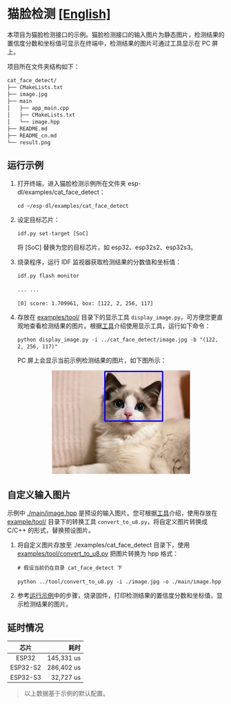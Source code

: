 # 猫脸检测 [[English]](./README.md)

本项目为猫脸检测接口的示例。猫脸检测接口的输入图片为静态图片，检测结果的置信度分数和坐标值可显示在终端中，检测结果的图片可通过工具显示在 PC 屏上。

项目所在文件夹结构如下：

```shell
cat_face_detect/
├── CMakeLists.txt
├── image.jpg
├── main
│   ├── app_main.cpp
│   ├── CMakeLists.txt
│   └── image.hpp
├── README.md
├── README_cn.md
└── result.png
```



## 运行示例

1. 打开终端，进入猫脸检测示例所在文件夹 esp-dl/examples/cat_face_detect：

    ```shell
    cd ~/esp-dl/examples/cat_face_detect
    ```

2. 设定目标芯片：

    ```shell
    idf.py set-target [SoC]
    ```
    将 [SoC] 替换为您的目标芯片，如 esp32、esp32s2、esp32s3。

3. 烧录程序，运行 IDF 监视器获取检测结果的分数值和坐标值：

   ```shell
   idf.py flash monitor
   
   ... ...
   
   [0] score: 1.709961, box: [122, 2, 256, 117]
   ```

4. 存放在 [examples/tool/](../tool/) 目录下的显示工具 `display_image.py`，可方便您更直观地查看检测结果的图片。根据[工具](../tool/README_cn.md)介绍使用显示工具，运行如下命令：

   ```shell
   python display_image.py -i ../cat_face_detect/image.jpg -b "(122, 2, 256, 117)"
   ```
   PC 屏上会显示当前示例检测结果的图片，如下图所示：

   <p align="center">
    <img width="%" src="./result.png"> 
   </p>
   

## 自定义输入图片

示例中 [./main/image.hpp](./main/image.hpp) 是预设的输入图片。您可根据[工具](../tool/README_cn.md)介绍，使用存放在 [example/tool/](../tool/) 目录下的转换工具 `convert_to_u8.py`，将自定义图片转换成 C/C++ 的形式，替换预设图片。

1. 将自定义图片存放至 ./examples/cat_face_detect 目录下，使用 [examples/tool/convert_to_u8.py](../tool/convert_to_u8.py) 把图片转换为 hpp 格式：

   ```shell
   # 假设当前仍在目录 cat_face_detect 下

   python ../tool/convert_to_u8.py -i ./image.jpg -o ./main/image.hpp
   ```

2. 参考[运行示例](#运行示例)中的步骤，烧录固件，打印检测结果的置信度分数和坐标值，显示检测结果的图片。



## 延时情况

|   芯片   |       耗时 |
| :------: | ---------: |
|  ESP32   | 145,331 us |
| ESP32-S2 | 286,402 us |
| ESP32-S3 |  32,727 us |

> 以上数据基于示例的默认配置。

